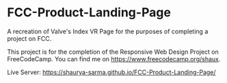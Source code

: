 # FCC-Product-Landing-Page
A recreation of Valve's Index VR Page for the purposes of completing a project on FCC. 

This project is for the completion of the Responsive Web Design Project on FreeCodeCamp. You can find me on https://www.freecodecamp.org/shaux.

Live Server:
https://shaurya-sarma.github.io/FCC-Product-Landing-Page/
